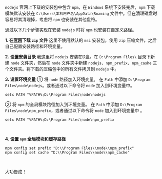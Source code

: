 
`nodejs` 官网上下载的安装包中包含 `npm`，在 `Windows` 系统下安装完后，`npm` 下载模块默认安装在 `C:\Users\本机用户名\AppData\Roaming` 文件中。但在清理磁盘时容易将其清理掉，考虑将 `npm` 也安装在其他盘符。

通过以下几个步骤实现在安装 `nodejs` 时将 `npm` 也安装在自定义路径。
<br>


**1. 在[官网](https://nodejs.org/en/download/)下载 `zip` 文件**
这里不使用默认的 `msi` 安装包，使用 `zip` 压缩文件，之后自己配置安装路径和环境变量。
<br>

**2. 设置安装目录**
我这里将 `nodejs` 安装在D盘。在 `D:\Program Files\` 目录下新建 `node` 文件夹，然后在 `node` 文件夹中新建 `nodejs`、`npm_prefix`、`npm_cashe` 三个文件夹。将下载的压缩包中的所有文件拷贝到 `nodejs` 中。
<br>

**3. 设置环境变量**
① 将 `node` 路径加入环境变量。
在 `Path` 中添加 `D:\Program Files\node\nodejs`。或者通过以下命令将 `node` 加入到环境变量中。
```
setx PATH "%PATH%;D:\Program Files\node\nodejs
```

② 将 `npm` 的全局模块路径加入到环境变量。
在 `Path` 中添加 `D:\Program Files\node\npm_prefix`，或者通过以下命令将 `node` 加入到环境变量中 。
```
setx PATH "%PATH%;D:\Program Files\node\npm_prefix
```
<br>

**4. 设置 `npm` 全局模块和缓存路径**
```
npm config set prefix "D:\\Program Files\\node\\npm_prefix"
npm config set cache "D:\\Program Files\\node\\npm_cache"
```
<br>

大功告成！
<br>


